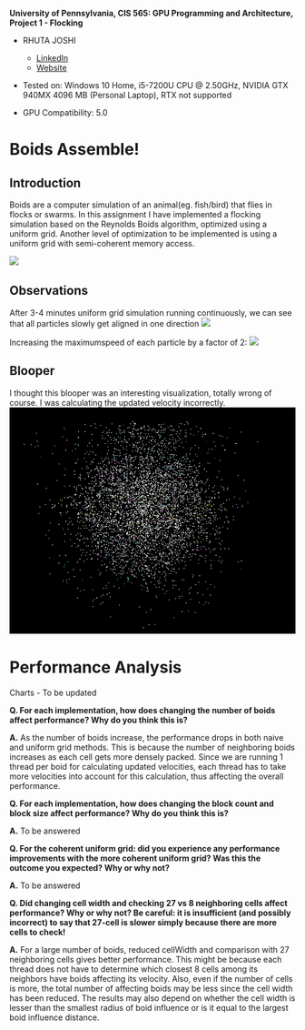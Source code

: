**University of Pennsylvania, CIS 565: GPU Programming and Architecture,
Project 1 - Flocking**

* RHUTA JOSHI
  * [LinkedIn](https://www.linkedin.com/in/rcj9719/)
  * [Website](https://sites.google.com/view/rhuta-joshi)

* Tested on: Windows 10 Home, i5-7200U CPU @ 2.50GHz, NVIDIA GTX 940MX 4096 MB (Personal Laptop), RTX not supported
* GPU Compatibility: 5.0

# Boids Assemble! #
## Introduction

Boids are a computer simulation of an animal(eg. fish/bird) that flies in flocks or swarms.
In this assignment I have implemented a flocking simulation based on the Reynolds Boids algorithm, optimized using a uniform grid. Another level of optimization to be implemented is using a uniform grid with semi-coherent memory access.


![](images/50k_default.gif)

## Observations

After 3-4 minutes uniform grid simulation running continuously, we can see that all particles slowly get aligned in one direction
![](images/50k_3min.gif)

Increasing the maximumspeed of each particle by a factor of 2:
![](images/50k_2xSpeed.gif)

## Blooper

I thought this blooper was an interesting visualization, totally wrong of course. I was calculating the updated velocity incorrectly.
![](images/5k_naive_blooper.gif)

# Performance Analysis #

Charts - To be updated

**Q. For each implementation, how does changing the number of boids affect performance? Why do you think this is?**

**A.** As the number of boids increase, the performance drops in both naive and uniform grid methods. This is because the number of neighboring boids increases as each cell gets more densely packed. Since we are running 1 thread per boid for calculating updated velocities, each thread has to take more velocities into account for this calculation, thus affecting the overall performance.

**Q. For each implementation, how does changing the block count and block size affect performance? Why do you think this is?**

**A.** To be answered

**Q. For the coherent uniform grid: did you experience any performance improvements with the more coherent uniform grid? Was this the outcome you expected? Why or why not?**

**A.** To be answered

**Q. Did changing cell width and checking 27 vs 8 neighboring cells affect performance? Why or why not? Be careful: it is insufficient (and possibly incorrect) to say that 27-cell is slower simply because there are more cells to check!**

**A.** For a large number of boids, reduced cellWidth and comparison with 27 neighboring cells gives better performance. This might be because each thread does not have to determine which closest 8 cells among its neighbors have boids affecting its velocity. Also, even if the number of cells is more, the total number of affecting boids may be less since the cell width has been reduced. The results may also depend on whether the cell width is lesser than the smallest radius of boid influence or is it equal to the largest boid influence distance.


